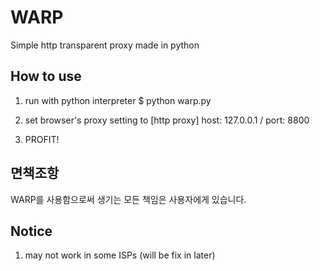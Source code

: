 WARP
====

Simple http transparent proxy made in python

## How to use
1. run with python interpreter
$ python warp.py

2. set browser's proxy setting to 
 [http proxy] host: 127.0.0.1 / port: 8800

3. PROFIT!

## 면책조항
WARP를 사용함으로써 생기는 모든 책임은 사용자에게 있습니다.

## Notice
1. may not work in some ISPs (will be fix in later)
